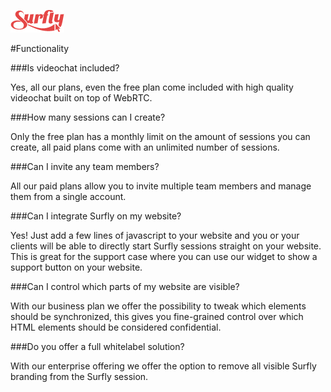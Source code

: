 ![logo](../images/logosmall.png)

#Functionality

###Is videochat included?

Yes, all our plans, even the free plan come included with high quality videochat built on top of WebRTC.

###How many sessions can I create?

Only the free plan has a monthly limit on the amount of sessions you can create, all paid plans come with an unlimited number of sessions.

###Can I invite any team members?

All our paid plans allow you to invite multiple team members and manage them from a single account.

###Can I integrate Surfly on my website?

Yes! Just add a few lines of javascript to your website and you or your clients will be able to directly start Surfly sessions straight on your website. This is great for the support case where you can use our widget to show a support button on your website.

###Can I control which parts of my website are visible?

With our business plan we offer the possibility to tweak which elements should be synchronized, this gives you fine-grained control over which HTML elements should be considered confidential.

###Do you offer a full whitelabel solution?

With our enterprise offering we offer the option to remove all visible Surfly branding from the Surfly session.